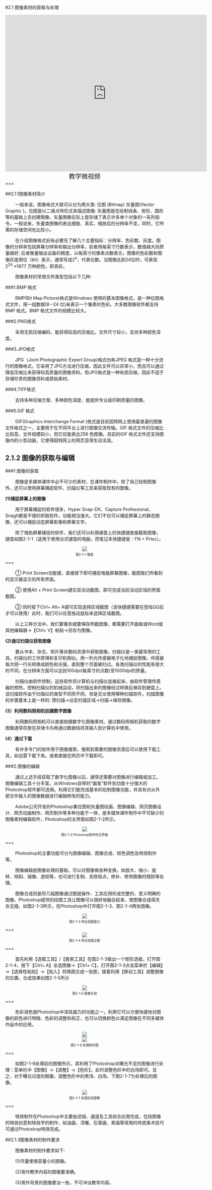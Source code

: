 #2.1 图像素材的获取与处理

<div align="center"><iframe frameborder="0" width="640" height="498" src="https://v.qq.com/iframe/player.html?vid=s0534swnxqt&tiny=0&auto=0" allowfullscreen></iframe></div>
<div align="center"><span style="font-size:20px">教学微视频</span></div>
===

##2.1.1图像素材简介

&nbsp;&nbsp;&nbsp;&nbsp;&nbsp;&nbsp;&nbsp;&nbsp;一般来说，图像格式大致可以分为两大类: 位图 (Bitmap) 矢量图(Vector Graphic )。位图是以二维点阵形式来描述图像: 矢量图是在绘制线条、矩形、圆形等的基础上去创建图像，矢量图像实际上是存储了表示许多单个对象的一系列指令。一般说来，矢量类图像的表达细致、真实，缩放后的分辨率不变，同时，它所需的存储空间也比较小。

&nbsp;&nbsp;&nbsp;&nbsp;&nbsp;&nbsp;&nbsp;&nbsp;在介绍图像格式前有必要先了解几个主要指标：分辨率、色彩数、灰度。图像的分辨率包括屏幕分辨率和输出分辨率，前者用每英寸行数表示，数值越大则质量越好; 后者衡量输出设备的精度，以每英寸的像素点数表示。图像的色彩数和图像灰度用位（bit）表示，通常写成2<sup>n</sup>，代表位数。当图像达到24位时，可表现2<sup>24</sup> ≈1677 万种颜色，即真彩。

&nbsp;&nbsp;&nbsp;&nbsp;&nbsp;&nbsp;&nbsp;&nbsp;图像素材的常用文件类型包括以下几种:

###1.BMP 格式

&nbsp;&nbsp;&nbsp;&nbsp;&nbsp;&nbsp;&nbsp;&nbsp;BMP(Bit Map Picture)格式是Windows 使用的基本图像格式，是一种位图格式文件，用一组数据(8--24 位)来表示一个像素的色彩。大多数图像软件都支持BMP 格式。BMP 格式文件的规模比较大。

###2.PNG格式

&nbsp;&nbsp;&nbsp;&nbsp;&nbsp;&nbsp;&nbsp;&nbsp;采用无损压缩编码，能获得较高的压缩比，文件尺寸较小，支持多种颜色深度。

###3.JPG格式

&nbsp;&nbsp;&nbsp;&nbsp;&nbsp;&nbsp;&nbsp;&nbsp;JPG（Joint Photographic Expert Group)格式也称JPEG 格式是一种十分流行的图像格式，它采用了JPG方法进行压缩，因此文件可以非常小，而且可以通过降低压缩比来获得较高质量的图像资料。但JPG格式是一种有损压缩，因此不适于存储珍贵的图像资料或原始素材。

###4.TIFF格式

&nbsp;&nbsp;&nbsp;&nbsp;&nbsp;&nbsp;&nbsp;&nbsp;支持多种压缩方案、多种颜色深度、能提供专业级印刷质量的图像。

###5.GIF 格式

&nbsp;&nbsp;&nbsp;&nbsp;&nbsp;&nbsp;&nbsp;&nbsp;GIF(Graphics Interchange Format )格式是目前因特网上使用最普遍的图像文件格式之一，主要用于在不同平台上进行图像交流传输。GIF 格式文件的压缩比比较高，文件规模较小，但它仅能表达256 色图像。目前的GIF 格式文件还支持图像内的小型动画，它使得因特网上的网页显得生动活泼。

## 2.1.2 图像的获取与编辑

###1.图像的获取

&nbsp;&nbsp;&nbsp;&nbsp;&nbsp;&nbsp;&nbsp;&nbsp;图像是多媒体课件中必不可少的素材，在课件制作中，除了自己绘制图像外，还可以使用屏幕捕捉软件、扫描仪等工具来获取现有的图像。 
 
**(1)捕捉屏幕上的图像**
  
&nbsp;&nbsp;&nbsp;&nbsp;&nbsp;&nbsp;&nbsp;&nbsp;用于屏幕捕捉的软件很多，Hyper Snap-DX、Capture Professional、SnagIt都是不错的抓取软件，功能相当强大。它们不仅可以捕捉屏幕上的静态图像，还可以捕捉动态屏幕影像和屏幕文字。  

&nbsp;&nbsp;&nbsp;&nbsp;&nbsp;&nbsp;&nbsp;&nbsp;除了借助屏幕捕捉的软件，我们还可以利用键盘上的快捷键直接截取图像，键盘如图2-1-1（适用于使用台式键盘的电脑，而笔记本快捷键是：FN + Prtsc）。

<div align="center"><img src="/assets/2-1-1.png"><p style="text-align:center; font-size:10px; margin-top:2px">图2-1-1 键盘</p></div>
===

&nbsp;&nbsp;&nbsp;&nbsp;&nbsp;&nbsp;&nbsp;&nbsp;① Print Screen功能键，直接按下即可捕捉电脑屏幕图像，截图我们所看到的显示器显示的所有界面。  

&nbsp;&nbsp;&nbsp;&nbsp;&nbsp;&nbsp;&nbsp;&nbsp;② 使用Alt + Print Screen键实现活动截图，即可完成当前活动区域的界面截图。  

&nbsp;&nbsp;&nbsp;&nbsp;&nbsp;&nbsp;&nbsp;&nbsp;③ 同时按下Ctrl+ Alt+ A键可实现选择区域截图（该快捷键需要在登陆QQ后才可以使用）此时，我们可以任意拖动鼠标来选择区域截图。  

&nbsp;&nbsp;&nbsp;&nbsp;&nbsp;&nbsp;&nbsp;&nbsp;以上三种方法中，我们要看到或要保存所截图像，都需要打开画板或Word或其他编辑器→【Ctrl+ V】粘贴→另存为图像。  

**(2)通过扫描仪获取图像**  

&nbsp;&nbsp;&nbsp;&nbsp;&nbsp;&nbsp;&nbsp;&nbsp;要从书本、杂志、照片等非数码资源中获取图像，扫描仪是一类最常用的工具。扫描仪的工作原理和复印机相似。用一列光传感器电子化地捕捉图像。传感器每次把一行光转换成颜色和光强，直到整个页面被扫过。各类扫描仪的性能有很大的不同，在分辨率方面可以达到100dpi\(每英寸的点数\)至1000dpi的质量。 
 
&nbsp;&nbsp;&nbsp;&nbsp;&nbsp;&nbsp;&nbsp;&nbsp;扫描仪由软件控制，这些软件将计算机与扫描仪连接起来。由软件管理传感器的预热，控制扫描仪的机械运动，将扫描出来的图像经过转换后保存到硬盘上。该扫描软件由于扫描仪的类型不同而不同，但是无论使用哪种扫描软件，扫描图像的步骤基本上是一样的: 预扫描→设定扫描区域→扫描→保存图像。  

**(3）利用数码照相机拍摄数字图像**  

&nbsp;&nbsp;&nbsp;&nbsp;&nbsp;&nbsp;&nbsp;&nbsp;利用数码照相机可以直接拍摄数字化图像素材。通过数码照相机获取的数字图像通常存放在存储卡内再通过数据线将其输入到计算机中使用。

**(4）通过下载**  

&nbsp;&nbsp;&nbsp;&nbsp;&nbsp;&nbsp;&nbsp;&nbsp;有许多专门的软件用于图像搜索，搜索到需要的图像资源后可以使用下载工具，如迅雷下载下来。或者直接在网页中下载即可。 

###2.图像的编辑  

&nbsp;&nbsp;&nbsp;&nbsp;&nbsp;&nbsp;&nbsp;&nbsp;通过上述手段获取了数字化图像以后，通常还需要对图像进行编辑或加工。图像编辑工具十分丰富，从Windows自带的“画笔”软件到功能十分强大的Photoshop软件都可选用。利用它们能完成基本的绘制图像功能，并具有对从外部文件输入的图像数据进行编辑修改的能力。 
 
&nbsp;&nbsp;&nbsp;&nbsp;&nbsp;&nbsp;&nbsp;&nbsp;Adobe公司开发的Photoshop集位图和矢量图绘画、图像编辑、网页图像设计、网页动画制作、网页制作等多种功能于一体，是多媒体课件制作中不可缺少的图像素材编辑软件，Photoshop的主界面如图2-1-2所示。

<div align="center"><img src="/assets/2-1-2.png"><p style="text-align:center; font-size:10px; margin-top:2px">图2-1-2 Photoshop软件的主界面</p></div>
===

&nbsp;&nbsp;&nbsp;&nbsp;&nbsp;&nbsp;&nbsp;&nbsp;Photoshop的主要功能可分为图像编辑、图像合成、校色调色及特效制作等。  

&nbsp;&nbsp;&nbsp;&nbsp;&nbsp;&nbsp;&nbsp;&nbsp;图像编辑是图像处理的基础，可以对图像做各种变换，如放大、缩小、旋转、倾斜、镜像、透视等，也可进行复制、去除斑点，修补、修饰图像的残损等处理。 
 
&nbsp;&nbsp;&nbsp;&nbsp;&nbsp;&nbsp;&nbsp;&nbsp;图像合成则是将几幅图像通过图层操作、工具应用形成完整的、意义明确的图像。Photoshop提供的绘图工具让图像可以很好地融合起来，使图像合成得天衣无缝。如图2-1-3所示，在Photoshop中打开图2-1-3、图2-1-4两张图像。

<div align="center"><img src="/assets/2-1-3.png"><p style="text-align:center; font-size:10px; margin-top:2px">图2-1-3 待合成图窗口</p></div>
===

<div align="center"><img src="/assets/2-1-4.png"><p style="text-align:center; font-size:10px; margin-top:2px">图2-1-4 待合成图企鹅</p></div>
===

&nbsp;&nbsp;&nbsp;&nbsp;&nbsp;&nbsp;&nbsp;&nbsp;首先利用【选框工具】/【套索工具】在图2-1-3做出一个矩形选框，打开图2-1-4，按下【Ctrl+  A】全选图像→【Ctrl+ C】，打开图2-1-3点击菜单栏【编辑】→【选择性粘贴】→【贴入】将两图合成一张图，接着利用【移动工具】调整图像的位置。合成效果如图2-1-5所示

<div align="center"><img src="/assets/2-1-5.png"><p style="text-align:center; font-size:10px; margin-top:2px">图2-1-5 图像合成</p></div>
===

&nbsp;&nbsp;&nbsp;&nbsp;&nbsp;&nbsp;&nbsp;&nbsp;色彩调色是Photoshop中深具威力的功能之一，利用它可以方便快捷地对图像的颜色进行明暗、色彩的调整和校正，也可以切换颜色以满足图像在不同多媒体作品中的应用。

<div align="center"><img src="/assets/2-1-6.png"></div>
<div align="center"><img src="/assets/2-1-7.png"><p style="text-align:center; font-size:10px; margin-top:2px">图2-1-6 处理前的图</p></div>
===

&nbsp;&nbsp;&nbsp;&nbsp;&nbsp;&nbsp;&nbsp;&nbsp;如图2-1-6处理前的图像所示，其利用了Photoshop对曝光不足的图像进行处理：菜单栏中【图像】→【调整】→【色阶】，此时调整色阶中的白场即可。反之，对于曝光过度的图像，调整色阶中的黑场、白场。下图2-1-7为处理后的图像。

<div align="center"><img src="/assets/2-1-8.png"><p style="text-align:center; font-size:10px; margin-top:2px">图2-1-7 处理后的图像</p></div>
===

&nbsp;&nbsp;&nbsp;&nbsp;&nbsp;&nbsp;&nbsp;&nbsp;特效制作在Photoshop中主要由滤镜、通道及工具综合应用完成，包括图像的特效创意和特效字的制作，如油画、浮雕、石膏画、素描等常用的传统美术技巧可通过Photoshop特效完成。

##2.1.3图像素材的制作要求

&nbsp;&nbsp;&nbsp;&nbsp;&nbsp;&nbsp;&nbsp;&nbsp;图像素材的制作要求如下:

&nbsp;&nbsp;&nbsp;&nbsp;&nbsp;&nbsp;&nbsp;&nbsp;(1)尽量使用容量小的图像。

&nbsp;&nbsp;&nbsp;&nbsp;&nbsp;&nbsp;&nbsp;&nbsp;(2)用作教学内容的图像要准确。

&nbsp;&nbsp;&nbsp;&nbsp;&nbsp;&nbsp;&nbsp;&nbsp;(3)用作背景的图像要淡一些，不可冲淡教学内容。


